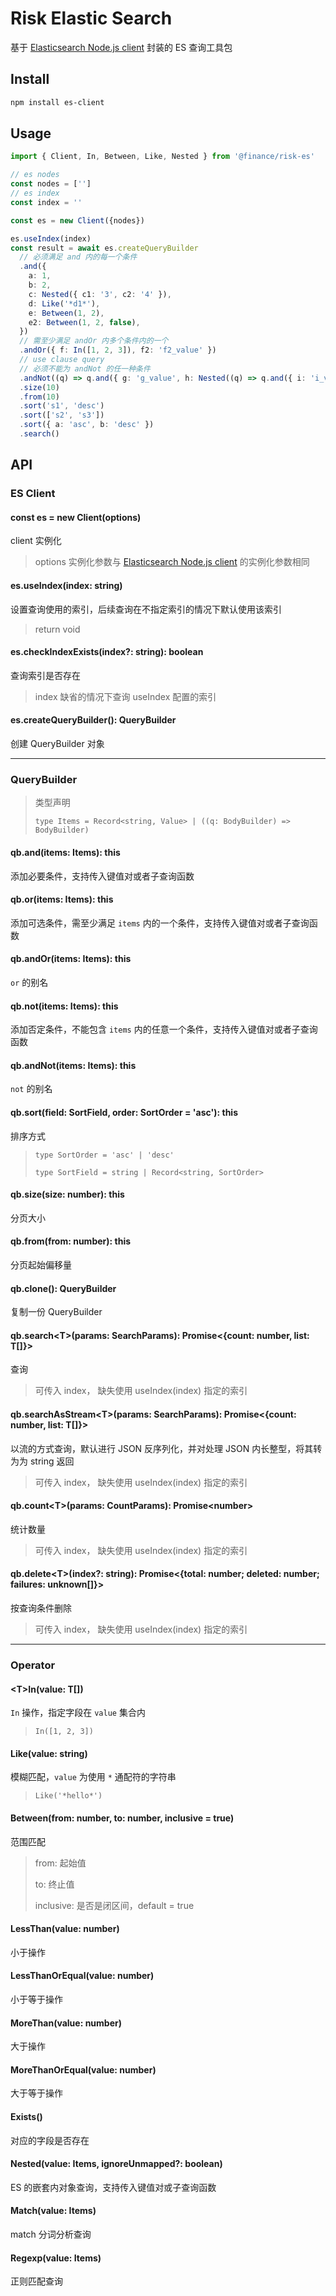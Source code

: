 # Risk Elastic Search

基于 [Elasticsearch Node.js client](https://github.com/elastic/elasticsearch-js) 封装的 ES 查询工具包

## Install

```bash
npm install es-client
```

## Usage

```ts
import { Client, In, Between, Like, Nested } from '@finance/risk-es'

// es nodes
const nodes = ['']
// es index
const index = ''

const es = new Client({nodes})

es.useIndex(index)
const result = await es.createQueryBuilder
  // 必须满足 and 内的每一个条件
  .and({
    a: 1,
    b: 2,
    c: Nested({ c1: '3', c2: '4' }),
    d: Like('*d1*'),
    e: Between(1, 2),
    e2: Between(1, 2, false),
  })
  // 需至少满足 andOr 内多个条件内的一个
  .andOr({ f: In([1, 2, 3]), f2: 'f2_value' })
  // use clause query
  // 必须不能为 andNot 的任一种条件
  .andNot((q) => q.and({ g: 'g_value', h: Nested((q) => q.and({ i: 'i_value' })) }))
  .size(10)
  .from(10)
  .sort('s1', 'desc')
  .sort(['s2', 's3'])
  .sort({ a: 'asc', b: 'desc' })
  .search()
```

## API

### ES Client

#### const es = new Client(options)

client 实例化
> options 实例化参数与 [Elasticsearch Node.js client](https://www.elastic.co/guide/en/elasticsearch/client/javascript-api/current/basic-config.html) 的实例化参数相同

#### es.useIndex(index: string)

设置查询使用的索引，后续查询在不指定索引的情况下默认使用该索引
> return void

#### es.checkIndexExists(index?: string): boolean

查询索引是否存在
> index 缺省的情况下查询 useIndex 配置的索引  

#### es.createQueryBuilder(): QueryBuilder

创建 QueryBuilder 对象

---

### QueryBuilder

> 类型声明  
>  
> ```type Items = Record<string, Value> | ((q: BodyBuilder) => BodyBuilder)```  

#### qb.and(items: Items): this

添加必要条件，支持传入键值对或者子查询函数

#### qb.or(items: Items): this

添加可选条件，需至少满足 `items` 内的一个条件，支持传入键值对或者子查询函数

#### qb.andOr(items: Items): this

`or` 的别名

#### qb.not(items: Items): this

添加否定条件，不能包含 `items` 内的任意一个条件，支持传入键值对或者子查询函数

#### qb.andNot(items: Items): this

`not` 的别名

#### qb.sort(field: SortField, order: SortOrder = 'asc'): this

排序方式
>```type SortOrder = 'asc' | 'desc'```  
>
>```type SortField = string | Record<string, SortOrder>```

#### qb.size(size: number): this

分页大小

#### qb.from(from: number): this

分页起始偏移量

#### qb.clone(): QueryBuilder

复制一份 QueryBuilder  

#### qb.search\<T\>(params: SearchParams): Promise<{count: number, list: T[]}>

查询
> 可传入 index， 缺失使用 useIndex(index) 指定的索引

#### qb.searchAsStream\<T\>(params: SearchParams): Promise<{count: number, list: T[]}>

以流的方式查询，默认进行 JSON 反序列化，并对处理 JSON 内长整型，将其转为为 string 返回
> 可传入 index， 缺失使用 useIndex(index) 指定的索引

#### qb.count\<T\>(params: CountParams): Promise\<number\>

统计数量
> 可传入 index， 缺失使用 useIndex(index) 指定的索引

#### qb.delete\<T\>(index?: string): Promise\<{total: number; deleted: number; failures: unknown[]}>

按查询条件删除
> 可传入 index， 缺失使用 useIndex(index) 指定的索引

---

### Operator

#### \<T>In(value: T[])

`In` 操作，指定字段在 `value` 集合内
> `In([1, 2, 3])`

#### Like(value: string)

模糊匹配，`value` 为使用 `*` 通配符的字符串
> `Like('*hello*')`

#### Between(from: number, to: number, inclusive = true)

范围匹配
> from: 起始值
>  
> to: 终止值
>  
> inclusive: 是否是闭区间，default = true

#### LessThan(value: number)

小于操作

#### LessThanOrEqual(value: number)

小于等于操作

#### MoreThan(value: number)

大于操作

#### MoreThanOrEqual(value: number)

大于等于操作

#### Exists()

对应的字段是否存在

#### Nested(value: Items, ignoreUnmapped?: boolean)

ES 的嵌套内对象查询，支持传入键值对或子查询函数

#### Match(value: Items)

match 分词分析查询

#### Regexp(value: Items)

正则匹配查询
